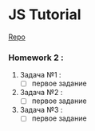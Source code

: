 # JS Tutorial

[Repo](https://github.com/volodymyrkr/js)

### Homework 2 : 
1. Задача №1 :
    - [ ] первое задание

1. Задача №2 :
    - [ ] первое задание

1. Задача №3 :
    - [ ] первое задание